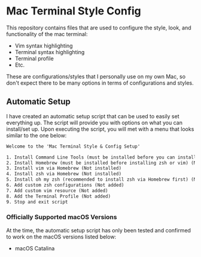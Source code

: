 # Mac Terminal Style Config

This repository contains files that are used to configure the style, look, and functionality of the mac terminal:

* Vim syntax highlighting
* Terminal syntax highlighting
* Terminal profile
* Etc.

These are configurations/styles that I personally use on my own Mac, so don't expect there to be many options in terms of configurations and styles.

## Automatic Setup

I have created an automatic setup script that can be used to easily set everything up. The script will provide you with options on what you can install/set up. Upon executing the script, you will met with a menu that looks similar to the one below:

```txt
Welcome to the 'Mac Terminal Style & Config Setup'

1. Install Command Line Tools (must be installed before you can install Homebrew) (Not installed)
2. Install Homebrew (must be installed before installing zsh or vim) (Not installed)
3. Install vim via Homebrew (Not installed)
4. Install zsh via Homebrew (Not installed)
5. Install oh my zsh (recommended to install zsh via Homebrew first) (Not installed)
6. Add custom zsh configurations (Not added)
7. Add custom vim resource (Not added)
8. Add the Terminal Profile (Not added)
9. Stop and exit script
```

### Officially Supported macOS Versions

At the time, the automatic setup script has only been tested and confirmed to work on the macOS versions listed below:

* macOS Catalina

